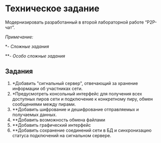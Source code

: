 # Техническое задание

Модернизировать разработанный в второй лабораторной работе “P2P-чат”.

*Примечание:*

**- Сложные задания*

***- Особо сложные задания*

## Задания

1. *Добавить "сигнальный сервер", отвечающий за хранение информации об участниках сети.
2. *Предусмотреть консольный интерфейс для получения всех доступных пиров сети и подключение к конкретному пиру, обмен сообщениями между пирами.
3. **Добавить шифрование и дешифрование отправляемых и получаемых данных.
4. **Добавить возможность обмена файлами
5. **Добавить графический интерфейс
6. **Добавить сохранение соединений сети в БД и синхронизацию статуса подключений на сигнальном сервере.
